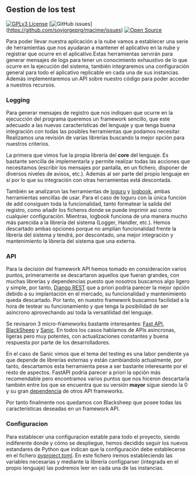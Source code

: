 ## Gestion de los test

[![GPLv3 License](https://img.shields.io/badge/License-GPL%20v3-green.svg)](https://opensource.org/licenses/) [![GitHub issues](https://img.shields.io/github/issues/soyjorgeprg/macime)]    (https://github.com/soyjorgeprg/macime/issues) [![Open Source](https://badges.frapsoft.com/os/v1/open-source.svg?v=103)](https://opensource.org/)

Para poder llevar nuestra aplicación a la nube vamos a establecer una serie de herramientas que nos ayudaran a mantener el aplicativo en la nube y registrar que ocurre en el aplicativo.Estas herramientas servirán para generar mensajes de logs para tener un conocimiento exhaustivo de lo que ocurre en la ejecución del sistema, también integraremos una configuración general para todo el aplicativo replicable en cada una de sus instancias. Además implementaremos un API sobre nuestro código para poder acceder a nuestros recursos.

### Logging

Para generar mensajes de registro que nos indiquen que ocurre en la ejecucción del programa queremos un framework sencillo, que este adecuado a las nuevas características del lenguaje y que tenga buena integración con todas las posibles herramientas que podamos necesitar. Realizamos una revisión de varias librerías buscando la mejor opción para nuestros criterios.

La primera que vimos fue la propia librería del __core__ del lenguaje. Es bastante sencilla de implementarla y permite realizar todas las acciones que necesitamos (escribir los mensajes por pantalla, en un fichero, disponer de diversos niveles de avisos, etc.). Además al ser parte del propio lenguaje en sí por lo que su integración con otras herramientas está descontada.

También se analizaron las herramientas de [loguru](https://github.com/Delgan/loguru) y [logbook](https://logbook.readthedocs.io/en/stable/), ambas herramientas sencillas de usar. Para el caso de loguru con la única función de add consiguen toda la funcionalidad, tanto formatear la salida del registro, como añadir los ficheros donde se puede imprimir asi como cualquier configuración. Mientras, logbook funciona de una manera mucho más parecida a la librería del sistema (Logger, Handler, etc.). Hemos descartado ambas opciones porque no amplían funcionalidad frente la librería del sistema y tendrá, por descontado, una mejor integración y mantenimiento la librería del sistema que una externa.

### API

Para la decisión del framework API hemos tomado en consideración varios puntos, primeramente se descartaron aquellos que fueran grandes, con muchas librerías y dependencias puesto que nosotros buscamos algo ligero y simple, por tanto, [Django REST](https://www.django-rest-framework.org/) que a priori podría parecer la mejor opción debido a su implantación en el mercado, su funcionalidad y mantenimiento queda descartado. Por tanto, en nuestro framework buscamos facilidad a la hora de testear su funcionamiento y que tenga la posibilidad de ser asincrono aprovechando así toda la versatilidad del lenguaje.

Se revisaron 3 micro-frameworks bastante interesantes: [Fast API](https://github.com/tiangolo/fastapi), [BlackSheep](https://github.com/Neoteroi/BlackSheep) y [Sanic](https://github.com/sanic-org/sanic). En todos los casos hablamos de APIs asincronas, ligeras pero muy potentes, con actualizaciones constantes y buena respuesta por parte de los desarrolladores. 

En el caso de Sanic vimos que el tema del testing es una labor pendiente ya que depende de librerías externas y están cambiandolo actualmente, por tanto, descartamos esta herramienta pese a ser bastante interesante por el resto de aspectos. FastAPI podría parecer a priori la opción más recomendable pero encontramos varios puntos que nos hiceron descartarla también entre los que se encuentra que su versión __mayor__ sigue siendo la 0 y su gran [dependencia](https://github.com/tiangolo/fastapi/releases/tag/0.70.0) de otros API frameworks.

Por tanto finalmente nos quedamos con Blacksheep que posee todas las características deseadas en un framework API.

### Configuracion

Para establecer una configuracion estable para todo el proyecto, siendo indiferente donde y cómo se despliegue, hemos decidido seguir los nuevos estandares de Python que indican que la configuración debe establecerse en el fichero [pyproject.toml](https://github.com/soyjorgeprg/macime/blob/main/pyproject.toml). En este fichero iremos estableciendo las variables necesarias y mediante la librería configparser (integrada en el propio lenguaje) las podremos leer en cada una de las instancias.

